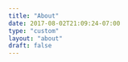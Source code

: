 ```yaml
---
title: "About"
date: 2017-08-02T21:09:24-07:00
type: "custom"
layout: "about"
draft: false
---
```


